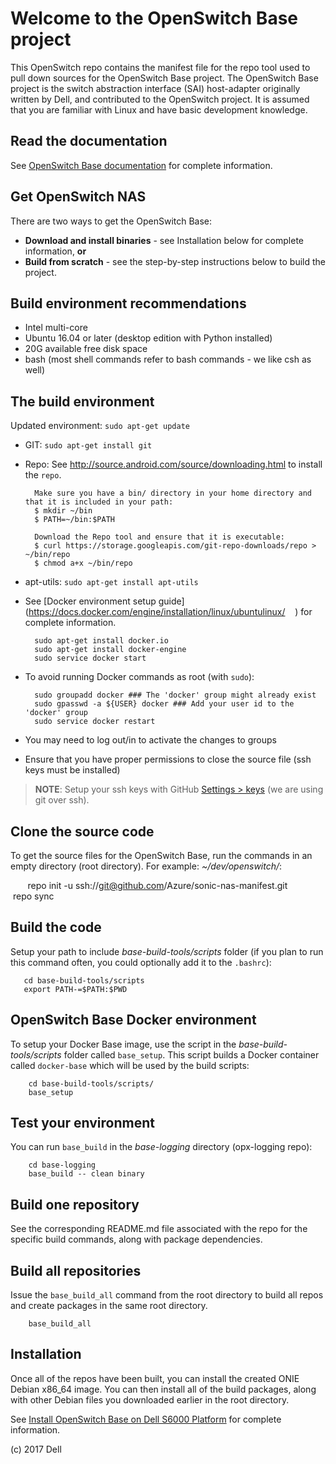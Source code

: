 # Welcome to the OpenSwitch Base project
This OpenSwitch repo contains the manifest file for the repo tool used to pull down sources for the OpenSwitch Base project. The OpenSwitch Base project is the switch abstraction interface (SAI) host-adapter originally written by Dell, and contributed to the OpenSwitch project. It is assumed that you are familiar with Linux and have basic development knowledge.

## Read the documentation
See [OpenSwitch Base documentation](https://github.com/amybuck/opx-docs/wiki) for complete information.

## Get OpenSwitch NAS
There are two ways to get the OpenSwitch Base:
- **Download and install binaries** - see Installation below for complete information, **or**
- **Build from scratch** - see the step-by-step instructions below to build the project.

## Build environment recommendations
- Intel multi-core
- Ubuntu 16.04 or later (desktop edition with Python installed)
- 20G available free disk space
- bash (most shell commands refer to bash commands - we like csh as well)

## The build environment
Updated environment: `sudo apt-get update`
- GIT: `sudo apt-get install git`
- Repo: See http://source.android.com/source/downloading.html to install the `repo`.

        Make sure you have a bin/ directory in your home directory and that it is included in your path:
        $ mkdir ~/bin
        $ PATH=~/bin:$PATH
    
        Download the Repo tool and ensure that it is executable:
        $ curl https://storage.googleapis.com/git-repo-downloads/repo > ~/bin/repo
        $ chmod a+x ~/bin/repo
    
- apt-utils: `sudo apt-get install apt-utils` 
- See [Docker environment setup guide](https://docs.docker.com/engine/installation/linux/ubuntulinux/
    ) for complete information.
    
        sudo apt-get install docker.io
        sudo apt-get install docker-engine
        sudo service docker start    

- To avoid running Docker commands as root (with `sudo`):

        sudo groupadd docker ### The 'docker' group might already exist
        sudo gpasswd -a ${USER} docker ### Add your user id to the 'docker' group
        sudo service docker restart

- You may need to log out/in to activate the changes to groups
- Ensure that you have proper permissions to close the source file (ssh keys must be installed)

> **NOTE**: Setup your ssh keys with GitHub [Settings > keys](https://github.com/settings/keys) (we are using git over ssh).
    
## Clone the source code
To get the source files for the OpenSwitch Base, run the commands in an empty directory (root directory). For example: _~/dev/openswitch/_:

        repo init -u ssh://git@github.com/Azure/sonic-nas-manifest.git
        repo sync
        
## Build the code
Setup your path to include _base-build-tools/scripts_ folder (if you plan to run this command often, you could optionally add it to the `.bashrc`):

       cd base-build-tools/scripts
       export PATH-=$PATH:$PWD
       
## OpenSwitch Base Docker environment
To setup your Docker Base image, use the script in the _base-build-tools/scripts_ folder called `base_setup`. This script builds a Docker container called `docker-base` which will be used by the build scripts:

        cd base-build-tools/scripts/
        base_setup
        
## Test your environment
You can run `base_build` in the _base-logging_ directory (opx-logging repo):

        cd base-logging
        base_build -- clean binary
        
## Build one repository
See the corresponding README.md file associated with the repo for the specific build commands, along with package dependencies.

## Build all repositories
Issue the `base_build_all` command from the root directory to build all repos and create packages in the same root directory.

        base_build_all
        
## Installation
Once all of the repos have been built, you can install the created ONIE Debian x86_64 image. You can then install all of the build packages, along with other Debian files you downloaded earlier in the root directory.

See [Install OpenSwitch Base on Dell S6000 Platform](https://github.com/amybuck/opx-docs/wiki/Install-Base-on-Dell-S6000-ON-platform) for complete information.

(c) 2017 Dell
